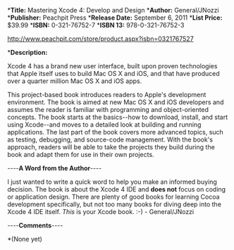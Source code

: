


***Title:**
Mastering Xcode 4: Develop and Design
***Author:**
General/JNozzi
***Publisher:**
Peachpit Press
***Release Date:**
September 6, 2011
***List Price:**   
$39.99
***ISBN:**
0-321-76752-7
***ISBN 13:**
978-0-321-76752-3

http://www.peachpit.com/store/product.aspx?isbn=0321767527

***Description:**

Xcode 4 has a brand new user interface, built upon proven technologies that Apple itself uses to build Mac OS X and iOS, and that have produced over a quarter million Mac OS X and iOS apps.

This project-based book introduces readers to Apple's development environment. The book is aimed at new Mac OS X and iOS developers and assumes the reader is familiar with programming and object-oriented concepts. The book starts at the basics--how to download, install, and start using Xcode--and moves to a detailed look at building and running applications. The last part of the book covers more advanced topics, such as testing, debugging, and source-code management. With the book's approach, readers will be able to take the projects they build during the book and adapt them for use in their own projects.

----**A Word from the Author**----

I just wanted to write a quick word to help you make an informed buying decision. The book is about the Xcode 4 IDE and **does not** focus on coding or application design. There are plenty of good books for learning Cocoa development specifically, but not too many books for diving deep into the Xcode 4 IDE itself. *This* is your Xcode book. :-) - General/JNozzi

----**Comments**----

*(None yet)